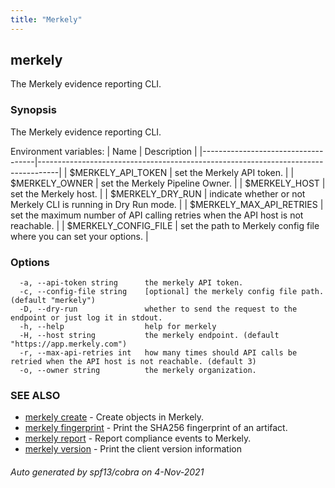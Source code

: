 ```yaml
---
title: "Merkely"
---
```


## merkely

The Merkely evidence reporting CLI.

### Synopsis

The Merkely evidence reporting CLI.

Environment variables:
| Name                               | Description                                                                       |
|------------------------------------|-----------------------------------------------------------------------------------|
| $MERKELY_API_TOKEN                 | set the Merkely API token.                                                        |
| $MERKELY_OWNER                     | set the Merkely Pipeline Owner.                                                   |
| $MERKELY_HOST                      | set the Merkely host.                                                             |
| $MERKELY_DRY_RUN                   | indicate whether or not Merkely CLI is running in Dry Run mode.                   |
| $MERKELY_MAX_API_RETRIES           | set the maximum number of API calling retries when the API host is not reachable. |
| $MERKELY_CONFIG_FILE               | set the path to Merkely config file where you can set your options.               |         


### Options

```
  -a, --api-token string      the merkely API token.
  -c, --config-file string    [optional] the merkely config file path. (default "merkely")
  -D, --dry-run               whether to send the request to the endpoint or just log it in stdout.
  -h, --help                  help for merkely
  -H, --host string           the merkely endpoint. (default "https://app.merkely.com")
  -r, --max-api-retries int   how many times should API calls be retried when the API host is not reachable. (default 3)
  -o, --owner string          the merkely organization.
```

### SEE ALSO

* [merkely create](merkely_create.md)	 - Create objects in Merkely.
* [merkely fingerprint](merkely_fingerprint.md)	 - Print the SHA256 fingerprint of an artifact.
* [merkely report](merkely_report.md)	 - Report compliance events to Merkely.
* [merkely version](merkely_version.md)	 - Print the client version information

###### Auto generated by spf13/cobra on 4-Nov-2021
